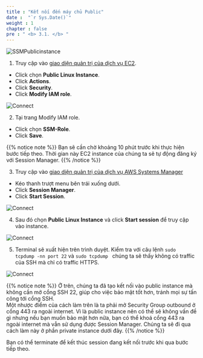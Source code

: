 ```yaml
---
title : "Kết nối đến máy chủ Public"
date :  "`r Sys.Date()`" 
weight : 1 
chapter : false
pre : " <b> 3.1. </b> "
---
```

![SSMPublicinstance](/images/arc-02.png)

1. Truy cập vào [giao diện quản trị của dịch vụ EC2](https://console.aws.amazon.com/ec2/v2/home).
  + Click chọn **Public Linux Instance**.
  + Click **Actions**.
  + Click **Security**.
  + Click **Modify IAM role**.

![Connect](/images/3.connect/001-connect.png)

2. Tại trang Modify IAM role.
  + Click chọn **SSM-Role**.
  + Click **Save**.

{{% notice note %}}
Bạn sẽ cần chờ khoảng 10 phút trước khi thực hiện bước tiếp theo. Thời gian này EC2 instance của chúng ta sẽ tự động đăng ký với Session Manager.
{{% /notice %}}

3. Truy cập vào [giao diện quản trị của dịch vụ AWS Systems Manager](https://console.aws.amazon.com/systems-manager/home)
  + Kéo thanh trượt menu bên trái xuống dưới.
  + Click **Session Manager**.
  + Click **Start Session**.


![Connect](/images/3.connect/002-connect.png)


4. Sau đó chọn **Public Linux Instance** và click **Start session** để truy cập vào instance.

![Connect](/images/3.connect/003-connect.png)


5. Terminal sẽ xuất hiện trên trình duyệt. Kiểm tra với câu lệnh ``` sudo tcpdump -nn port 22 ``` và ```sudo tcpdump ``` chúng ta sẽ thấy không có traffic của SSH mà chỉ có traffic HTTPS.

![Connect](/images/3.connect/004-connect.png)

{{% notice note %}}
 Ở trên, chúng ta đã tạo  kết nối vào public instance mà không cần mở cổng SSH 22, giúp cho việc bảo mật tốt hơn, tránh mọi sự tấn công tới cổng SSH.\
Một nhược điểm của cách làm trên là ta phải mở Security Group outbound ở cổng 443 ra ngoài internet. Vì là public instance nên có thể sẽ không vấn đề gì nhưng nếu bạn muốn bảo mật hơn nữa, bạn có thể khoá cổng 443 ra ngoài internet mà vẫn sử dụng được Session Manager. Chúng ta sẽ đi qua cách làm này ở phần private instance dưới đây.
 {{% /notice %}}

 Bạn có thể terminate để kết thúc session đang kết nối trước khi qua bước tiếp theo.

